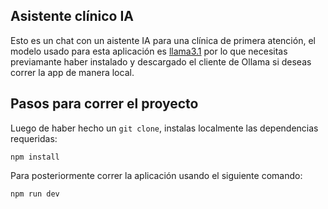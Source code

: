 ## Asistente clínico IA 

Esto es un chat con un aistente IA para una clínica de primera atención, el modelo usado para esta aplicación es [llama3.1](https://ollama.com/library/llama3.1) por lo que necesitas previamante haber instalado y descargado el cliente de Ollama si deseas correr la app de manera local.

## Pasos para correr el proyecto

Luego de haber hecho un ```git clone```, instalas localmente las dependencias requeridas:
```
npm install
```

Para posteriormente correr la aplicación usando el siguiente comando:
```
npm run dev
```